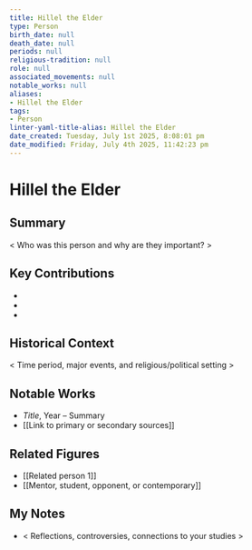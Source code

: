 ```yaml
---
title: Hillel the Elder
type: Person
birth_date: null
death_date: null
periods: null
religious-tradition: null
role: null
associated_movements: null
notable_works: null
aliases:
- Hillel the Elder
tags:
- Person
linter-yaml-title-alias: Hillel the Elder
date_created: Tuesday, July 1st 2025, 8:08:01 pm
date_modified: Friday, July 4th 2025, 11:42:23 pm
---
```


# Hillel the Elder

## Summary
< Who was this person and why are they important? >

## Key Contributions
- 
- 
- 

## Historical Context
< Time period, major events, and religious/political setting >

## Notable Works
- *Title*, Year – Summary
- [[Link to primary or secondary sources]]


## Related Figures
- [[Related person 1]]
- [[Mentor, student, opponent, or contemporary]]

## My Notes
- < Reflections, controversies, connections to your studies >
